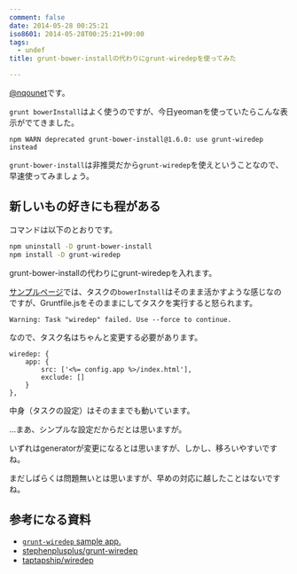 ```yaml
---
comment: false
date: 2014-05-28 00:25:21
iso8601: 2014-05-28T00:25:21+09:00
tags:
  - undef
title: grunt-bower-installの代わりにgrunt-wiredepを使ってみた

---
```


<p><a href="https://twitter.com/nqounet">@nqounet</a>です。</p>

<p><code>grunt bowerInstall</code>はよく使うのですが、今日yeomanを使っていたらこんな表示がでてきました。</p>

```
npm WARN deprecated grunt-bower-install@1.6.0: use grunt-wiredep instead
```

<p><code>grunt-bower-install</code>は非推奨だから<code>grunt-wiredep</code>を使えということなので、早速使ってみましょう。</p>



<h2>新しいもの好きにも程がある</h2>

<p>コマンドは以下のとおりです。</p>

```bash
npm uninstall -D grunt-bower-install
npm install -D grunt-wiredep
```

<p>grunt-bower-installの代わりにgrunt-wiredepを入れます。</p>

<p><a href="http://stephenplusplus.github.io/grunt-wiredep/">サンプルページ</a>では、タスクの<code>bowerInstall</code>はそのまま活かすような感じなのですが、Gruntfile.jsをそのままにしてタスクを実行すると怒られます。</p>

```
Warning: Task "wiredep" failed. Use --force to continue.
```

<p>なので、タスク名はちゃんと変更する必要があります。</p>

```
wiredep: {
    app: {
        src: ['<%= config.app %>/index.html'],
        exclude: []
    }
},
```

<p>中身（タスクの設定）はそのままでも動いています。</p>

<p>…まあ、シンプルな設定だからだとは思いますが。</p>

<p>いずれはgeneratorが変更になるとは思いますが、しかし、移ろいやすいですね。</p>

<p>まだしばらくは問題無いとは思いますが、早めの対応に越したことはないですね。</p>

<h2>参考になる資料</h2>

<ul>
<li><a href="http://stephenplusplus.github.io/grunt-wiredep/"><code>grunt-wiredep</code> sample app.</a></li>
<li><a href="https://github.com/stephenplusplus/grunt-wiredep">stephenplusplus/grunt-wiredep</a></li>
<li><a href="https://github.com/taptapship/wiredep">taptapship/wiredep</a></li>
</ul>
    	